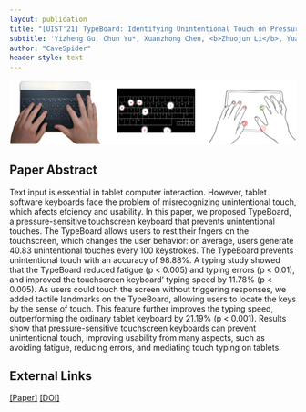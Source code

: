 ```yaml
---
layout: publication
title: "[UIST'21] TypeBoard: Identifying Unintentional Touch on Pressure-Sensitive Touchscreen Keyboards"
subtitle: 'Yizheng Gu, Chun Yu*, Xuanzhong Chen, <b>Zhuojun Li</b>, Yuanchun Shi'
author: "CaveSpider"
header-style: text
---
```


![Teaser](/img/2021-10-10/typeboard_teaser.jpg)

## Paper Abstract

Text input is essential in tablet computer interaction.
However, tablet software keyboards face the problem of misrecognizing unintentional touch,
which afects efciency and usability.
In this paper, we proposed TypeBoard, a pressure-sensitive touchscreen keyboard that prevents unintentional touches.
The TypeBoard allows users to rest their fngers on the touchscreen, which changes the user behavior:
on average, users generate 40.83 unintentional touches every 100 keystrokes.
The TypeBoard prevents unintentional touch with an accuracy of 98.88%.
A typing study showed that the TypeBoard reduced fatigue (p < 0.005) and typing errors (p < 0.01),
and improved the touchscreen keyboard’ typing speed by 11.78% (p < 0.005).
As users could touch the screen without triggering responses,
we added tactile landmarks on the TypeBoard, allowing users to locate the keys by the sense of touch.
This feature further improves the typing speed, outperforming the ordinary tablet keyboard by 21.19% (p < 0.001).
Results show that pressure-sensitive touchscreen keyboards can prevent unintentional touch,
improving usability from many aspects, such as avoiding fatigue, reducing errors, and mediating touch typing on tablets.

## External Links

[[Paper]](/paper/TypeBoard.pdf)
[[DOI]](https://doi.org/10.1145/3472749.3474770)